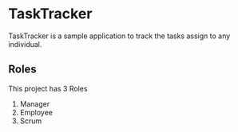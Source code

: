 # TaskTracker
TaskTracker is a sample application to track the tasks assign to any individual.

## Roles
This project has 3 Roles
  1. Manager
  2. Employee
  3. Scrum
